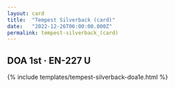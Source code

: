 ```yaml
---
layout: card
title:  "Tempest Silverback (card)"
date:   "2022-12-26T06:00:00.000Z"
permalink: tempest-silverback_(card)
---
```


## DOA 1st &middot; EN-227 U

{% include templates/tempest-silverback-doa1e.html %}
